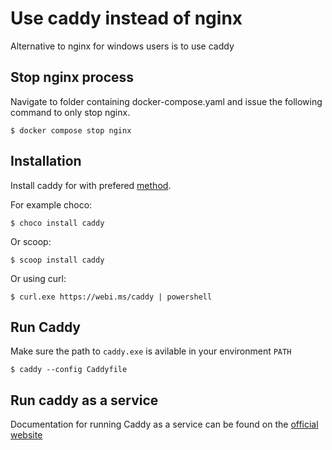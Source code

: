 # Use caddy instead of nginx

Alternative to nginx for windows users is to use caddy

## Stop nginx process

Navigate to folder containing docker-compose.yaml and issue the following command to only stop nginx.

```
$ docker compose stop nginx
```

## Installation

Install caddy for with prefered [method](https://caddyserver.com/docs/install#install).

For example choco:

```
$ choco install caddy
```

Or scoop:

```
$ scoop install caddy
```

Or using curl:

```
$ curl.exe https://webi.ms/caddy | powershell
```

## Run Caddy

Make sure the path to `caddy.exe` is avilable in your environment `PATH`

```
$ caddy --config Caddyfile
```

## Run caddy as a service

Documentation for running Caddy as a service can be found on the [official website](https://caddyserver.com/docs/running#windows-service)
